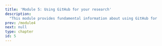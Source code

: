 ```yaml
---
title: 'Module 5: Using GitHub for your research'
description:
  "This module provides fundamental information about using GitHub for your research."
prev: /module4
next: null
type: chapter
id: 5
---
```


<exercise id="1" title="Git and GitHub" type="slides">

<slides source="chapter5_01_git_and_github">

</exercise>

<exercise id="2" title="Introduction to Github" type="slides">

<slides source="chapter5_02_intro_github">

</exercise>

<exercise id="3" title="Intermediate Github" type="slides">

<slides source="chapter5_03_intermediate_github">

</exercise>

<exercise id="4" title="GitHub for project planning" type="slides">

<slides source="chapter5_04_projectmanagement">
 
</exercise>

<exercise id="5" title="Advanced GitHub" type="slides">

<slides source="chapter5_05_Advanced GitHub">
 
</exercise>

<exercise id="6" title="GitHub Desktop" type="slides">

<slides source="chapter5_06_GitHubDesktop">
 
</exercise>